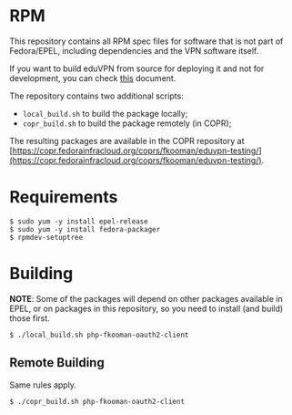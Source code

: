 # RPM 

This repository contains all RPM spec files for software that is not part 
of Fedora/EPEL, including dependencies and the VPN software itself.

If you want to build eduVPN from source for deploying it and not for 
development, you can check [this](../release/README.md) document.

The repository contains two additional scripts:

* `local_build.sh` to build the package locally;
* `copr_build.sh` to build the package remotely (in COPR);

The resulting packages are available in the COPR repository at 
[https://copr.fedorainfracloud.org/coprs/fkooman/eduvpn-testing/](https://copr.fedorainfracloud.org/coprs/fkooman/eduvpn-testing/).

# Requirements

    $ sudo yum -y install epel-release
    $ sudo yum -y install fedora-packager
    $ rpmdev-setuptree

# Building

**NOTE**: Some of the packages will depend on other packages available in EPEL, 
or on packages in this repository, so you need to install (and build) those 
first.

    $ ./local_build.sh php-fkooman-oauth2-client

## Remote Building

Same rules apply.

    $ ./copr_build.sh php-fkooman-oauth2-client
